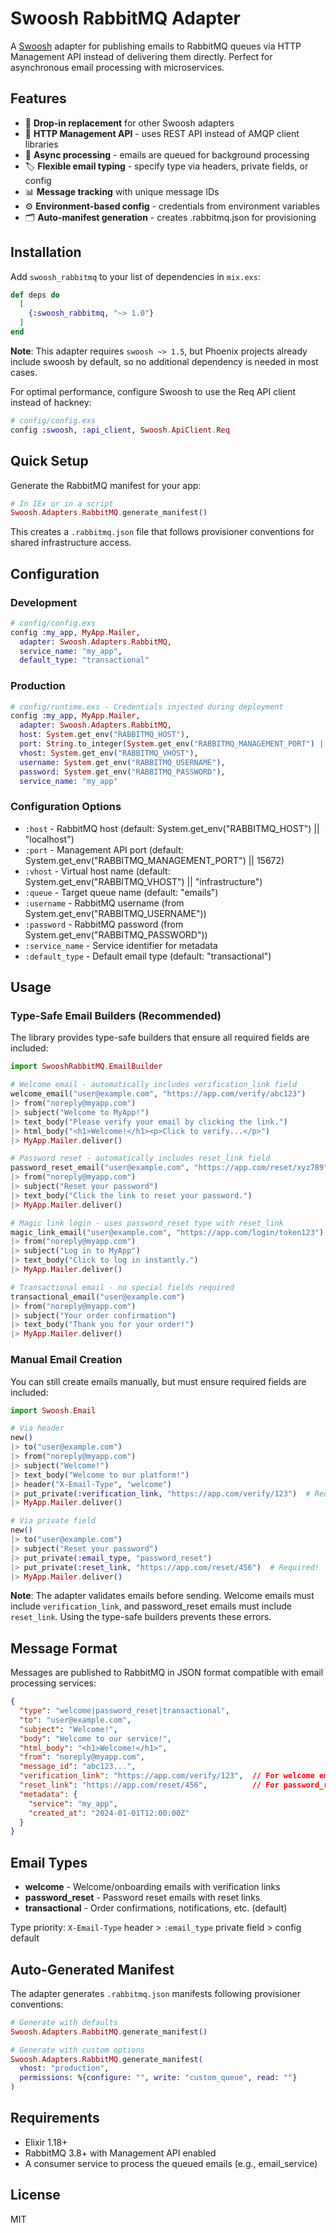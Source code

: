 # Swoosh RabbitMQ Adapter

A [Swoosh](https://github.com/swoosh/swoosh) adapter for publishing emails to RabbitMQ queues via HTTP Management API instead of delivering them directly. Perfect for asynchronous email processing with microservices.

## Features

- 📨 **Drop-in replacement** for other Swoosh adapters
- 🐰 **HTTP Management API** - uses REST API instead of AMQP client libraries
- 🔄 **Async processing** - emails are queued for background processing
- 🏷️ **Flexible email typing** - specify type via headers, private fields, or config
- 📊 **Message tracking** with unique message IDs
- ⚙️ **Environment-based config** - credentials from environment variables
- 🗂️ **Auto-manifest generation** - creates .rabbitmq.json for provisioning

## Installation

Add `swoosh_rabbitmq` to your list of dependencies in `mix.exs`:

```elixir
def deps do
  [
    {:swoosh_rabbitmq, "~> 1.0"}
  ]
end
```

**Note**: This adapter requires `swoosh ~> 1.5`, but Phoenix projects already include swoosh by default, so no additional dependency is needed in most cases.

For optimal performance, configure Swoosh to use the Req API client instead of hackney:

```elixir
# config/config.exs
config :swoosh, :api_client, Swoosh.ApiClient.Req
```

## Quick Setup

Generate the RabbitMQ manifest for your app:

```elixir
# In IEx or in a script
Swoosh.Adapters.RabbitMQ.generate_manifest()
```

This creates a `.rabbitmq.json` file that follows provisioner conventions for shared infrastructure access.

## Configuration

### Development
```elixir
# config/config.exs
config :my_app, MyApp.Mailer,
  adapter: Swoosh.Adapters.RabbitMQ,
  service_name: "my_app",
  default_type: "transactional"
```

### Production
```elixir
# config/runtime.exs - Credentials injected during deployment
config :my_app, MyApp.Mailer,
  adapter: Swoosh.Adapters.RabbitMQ,
  host: System.get_env("RABBITMQ_HOST"),
  port: String.to_integer(System.get_env("RABBITMQ_MANAGEMENT_PORT") || "15672"),
  vhost: System.get_env("RABBITMQ_VHOST"),
  username: System.get_env("RABBITMQ_USERNAME"), 
  password: System.get_env("RABBITMQ_PASSWORD"),
  service_name: "my_app"
```

### Configuration Options

- `:host` - RabbitMQ host (default: System.get_env("RABBITMQ_HOST") || "localhost")
- `:port` - Management API port (default: System.get_env("RABBITMQ_MANAGEMENT_PORT") || 15672)
- `:vhost` - Virtual host name (default: System.get_env("RABBITMQ_VHOST") || "infrastructure")
- `:queue` - Target queue name (default: "emails")
- `:username` - RabbitMQ username (from System.get_env("RABBITMQ_USERNAME"))
- `:password` - RabbitMQ password (from System.get_env("RABBITMQ_PASSWORD"))
- `:service_name` - Service identifier for metadata
- `:default_type` - Default email type (default: "transactional")

## Usage

### Type-Safe Email Builders (Recommended)

The library provides type-safe builders that ensure all required fields are included:

```elixir
import SwooshRabbitMQ.EmailBuilder

# Welcome email - automatically includes verification_link field
welcome_email("user@example.com", "https://app.com/verify/abc123")
|> from("noreply@myapp.com")
|> subject("Welcome to MyApp!")
|> text_body("Please verify your email by clicking the link.")
|> html_body("<h1>Welcome!</h1><p>Click to verify...</p>")
|> MyApp.Mailer.deliver()

# Password reset - automatically includes reset_link field
password_reset_email("user@example.com", "https://app.com/reset/xyz789")
|> from("noreply@myapp.com")
|> subject("Reset your password")
|> text_body("Click the link to reset your password.")
|> MyApp.Mailer.deliver()

# Magic link login - uses password_reset type with reset_link
magic_link_email("user@example.com", "https://app.com/login/token123")
|> from("noreply@myapp.com")
|> subject("Log in to MyApp")
|> text_body("Click to log in instantly.")
|> MyApp.Mailer.deliver()

# Transactional email - no special fields required
transactional_email("user@example.com")
|> from("noreply@myapp.com")
|> subject("Your order confirmation")
|> text_body("Thank you for your order!")
|> MyApp.Mailer.deliver()
```

### Manual Email Creation

You can still create emails manually, but must ensure required fields are included:

```elixir
import Swoosh.Email

# Via header
new()
|> to("user@example.com")
|> from("noreply@myapp.com")
|> subject("Welcome!")
|> text_body("Welcome to our platform!")
|> header("X-Email-Type", "welcome")
|> put_private(:verification_link, "https://app.com/verify/123")  # Required!
|> MyApp.Mailer.deliver()

# Via private field
new()
|> to("user@example.com")
|> subject("Reset your password")
|> put_private(:email_type, "password_reset")
|> put_private(:reset_link, "https://app.com/reset/456")  # Required!
|> MyApp.Mailer.deliver()
```

**Note**: The adapter validates emails before sending. Welcome emails must include `verification_link`, and password_reset emails must include `reset_link`. Using the type-safe builders prevents these errors.

## Message Format

Messages are published to RabbitMQ in JSON format compatible with email processing services:

```json
{
  "type": "welcome|password_reset|transactional",
  "to": "user@example.com",
  "subject": "Welcome!",
  "body": "Welcome to our service!",
  "html_body": "<h1>Welcome!</h1>",
  "from": "noreply@myapp.com",
  "message_id": "abc123...",
  "verification_link": "https://app.com/verify/123",  // For welcome emails
  "reset_link": "https://app.com/reset/456",          // For password_reset emails
  "metadata": {
    "service": "my_app",
    "created_at": "2024-01-01T12:00:00Z"
  }
}
```

## Email Types

- **welcome** - Welcome/onboarding emails with verification links
- **password_reset** - Password reset emails with reset links
- **transactional** - Order confirmations, notifications, etc. (default)

Type priority: `X-Email-Type` header > `:email_type` private field > config default

## Auto-Generated Manifest

The adapter generates `.rabbitmq.json` manifests following provisioner conventions:

```elixir
# Generate with defaults
Swoosh.Adapters.RabbitMQ.generate_manifest()

# Generate with custom options
Swoosh.Adapters.RabbitMQ.generate_manifest(
  vhost: "production", 
  permissions: %{configure: "", write: "custom_queue", read: ""}
)
```

## Requirements

- Elixir 1.18+
- RabbitMQ 3.8+ with Management API enabled
- A consumer service to process the queued emails (e.g., email_service)

## License

MIT

